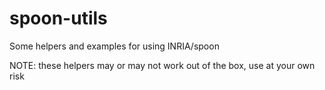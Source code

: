 # spoon-utils
Some helpers and examples for using INRIA/spoon

NOTE: these helpers may or may not work out of the box, use at your own risk